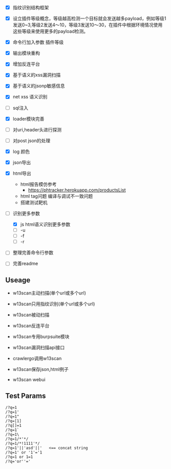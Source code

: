 
- [x] 指纹识别结构框架
- [x] 设立插件等级概念，等级越高检测一个目标就会发送越多payload，例如等级1 发送0~3,等级2发送4～10，等级3发送10～30，在插件中根据环境情况使用这些等级来使用更多的payload检测。
- [x] 命令行加入参数 插件等级
- [x] 输出模块重构
- [x] 增加反连平台
- [x] 基于语义的xss漏洞扫描
- [x] 基于语义的jsonp敏感信息
- [x] net xss 语义识别
- [ ] sql注入
- [x] loader模块完善
- [ ] 对uri,header头进行探测
- [ ] 对post json的处理
- [x] log 颜色
- [x] json导出 
- [x] html导出
    - html报告模仿参考
        - https://phtracker.herokuapp.com/productsList
    - html tag问题 编译与调试不一致问题
    - 搭建测试靶机
- [ ] 识别更多参数
    - [x] js html语义识别更多参数
    - [ ] -u
    - [ ] -f
    - [ ] -r
- [ ] 整理完善命令行参数
- [ ] 完善readme


## Useage

- w13scan主动扫描(单个url或多个url)
- w13scan只用指纹识别(单个url或多个url)
- w13scan被动扫描
- w13scan反连平台
- w13scan专用burpsuite模块
- w13scan漏洞扫描api接口
- crawlergo调用w13scan

- w13scan保存json,html例子
- w13scan webui

## Test Params
```
/?q=1
/?q=1'
/?q=1"
/?q=[1]
/?q[]=1
/?q=1`
/?q=1\
/?q=1/*'*/
/?q=1/*!1111'*/
/?q=1'||'asd'||'   <== concat string
/?q=1' or '1'='1
/?q=1 or 1=1
/?q='or''='
```
